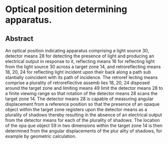 # Optical position determining apparatus.

## Abstract
An optical position indicating apparatus comprising a light source 30, detector means 28 for detecting the presence of light and producing an electrical output in response to it, reflecting means 16 for reflecting light from the light source 30 across a target zone 14, and retroreflecting means 18, 20, 24 for reflecting light incident upon their back along a path sub stantially coincident with its path of incidence. The retroref lecting means comprise a plurality of retroreflective assemb lies 18, 20, 24 disposed around the target zone and limiting means 49 limit the detector means 28 to a finite viewing range so that rotation of the detector means 28 scans the target zone 14. The detector means 28 is capable of measuring angular displacement from a reference position so that the presence of an opaque object within the target zone registers upon the detector means as a plurality of shadows thereby resulting in the absence of an electrical output from the detector means for each of the plurality of shadows. The location of the opa que object 59 in two dimensions within the target zone 14 is then determined from the angular displacements of the plur ality of shadows, for example by geometric calculation.